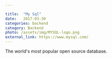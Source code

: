 ```yaml
---

title:  "My Sql"
date:   2017-03-30
categories: backend
category: Backend
photo: /assets/img/MYSQL-logo.png
external_link: https://www.mysql.com/
---
```

The world's most popular open source database.
